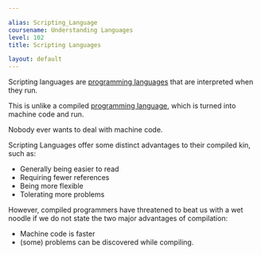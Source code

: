 ```yaml
---

alias: Scripting_Language
coursename: Understanding Languages
level: 102
title: Scripting Languages

layout: default
---
```


Scripting languages are [programming languages](/Languages/Programming-Languages) that are interpreted when they run.

This is unlike a compiled [programming language](/Languages/Programming-Languages), which is turned into machine code and run.

Nobody ever wants to deal with machine code.

Scripting Languages offer some distinct advantages to their compiled kin, such as:

* Generally being easier to read
* Requiring fewer references
* Being more flexible
* Tolerating more problems 

However, compiled programmers have threatened to beat us with a wet noodle if we do not state the two major advantages of compilation:

* Machine code is faster
* (some) problems can be discovered while compiling.
